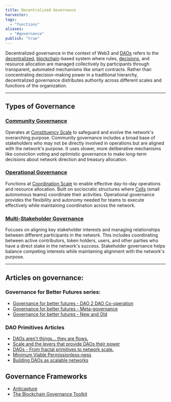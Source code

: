 ```yaml
---
title: Decentralized Governance
harvester: 
tags:
  - "functions"
aliases:
  - "#governance"
publish: "true"
---
```


Decentralized governance in the context of Web3 and [DAOs](tags/daos.md) refers to the [decentralized](tags/decentralization.md), [blockchain](tags/blockchain.md)-based system where rules, [decisions](tags/decisions.md), and resource allocation are managed collectively by participants through transparent, automated mechanisms like smart contracts. Rather than concentrating decision-making power in a traditional hierarchy, decentralized governance distributes authority across different scales and functions of the organization.

---

## Types of Governance

### [Community Governance](notes/rpp/working-docs/community-governance.md)

Operates at [Constituency Scale](tags/groups/scale/Constituency%20Scale.md) to safeguard and evolve the network's overarching purpose. Community governance includes a broad base of stakeholders who may not be directly involved in operations but are aligned with the network's purpose. It uses slower, more deliberative mechanisms like conviction voting and optimistic governance to make long-term decisions about network direction and treasury allocation.

### [Operational Governance](notes/rpp/working-docs/operational-governance.md)

Functions at [Coordination Scale](tags/groups/scale/Coordination%20Scale.md) to enable effective day-to-day operations and resource allocation. Built on sociocratic structures where [Cells](notes/dao-primitives/test-resources/test-pattern.md) (small autonomous teams) coordinate their activities. Operational governance provides the flexibility and autonomy needed for teams to execute effectively while maintaining coordination across the network.

### [Multi-Stakeholder Governance](notes/rpp/working-docs/multistakeholder-governance.md)

Focuses on aligning key stakeholder interests and managing relationships between different participants in the network. This includes coordinating between active contributors, token holders, users, and other parties who have a direct stake in the network's success. Stakeholder governance helps balance competing interests while maintaining alignment with the network's purpose.

---

## Articles on governance:

### Governance for Better Futures series:

- [Governance for better futures - DAO 2 DAO Co-operation](artifacts/governance-for-better-futures/Governance%20for%20better%20futures%20-%20DAO%202%20DAO%20Co-operation.md)
- [Governance for better futures - Meta-governance](artifacts/governance-for-better-futures/Governance%20for%20better%20futures%20-%20Meta-governance.md)
- [Governance for better futures - New and Old](artifacts/governance-for-better-futures/Governance%20for%20better%20futures%20-%20New%20and%20Old.md)

### DAO Primitives Articles

- [DAOs aren't things... they are flows.](artifacts/network-evolution/DAOs%20aren't%20things...%20they%20are%20flows..md)
-  [Scale and the levers that provide DAOs their power](artifacts/network-evolution/Scale%20and%20the%20levers%20that%20provide%20DAOs%20their%20power.md)
-  [DAOs - From fractal primitives to network scale.](artifacts/network-evolution/DAOs%20-%20From%20fractal%20primitives%20to%20network%20scale..md)
-  [Minimum Viable Permissionless-ness](artifacts/network-evolution/Minimum%20Viable%20Permissionless-ness.md)
-  [Building DAOs as scalable networks](artifacts/network-evolution/Building%20DAOs%20as%20scalable%20networks.md)


## Governance Frameworks

- [Anticapture](links/Anticapture.md)
- [The Blockchain Governance Toolkit](links/The%20Blockchain%20Governance%20Toolkit.md)